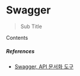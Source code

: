 # Swagger
> Sub Title
>
Contents

##### References
- [Swagger, API 문서화 도구](https://velog.io/@fdongfdong/TIL-12-Swagger-%EB%AC%B8%EC%84%9C-%EC%9E%90%EB%8F%99%ED%99%94-%EB%8F%84%EA%B5%ACGolang)